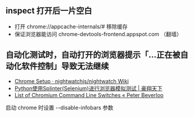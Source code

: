 ## inspect 打开后一片空白

- 打开 chrome://appcache-internals/# 移除缓存
- 保证浏览器能访问 chrome-devtools-frontend.appspot.com （翻墙）

## 自动化测试时，自动打开的浏览器提示「...正在被自动化软件控制」导致无法继续

- [Chrome Setup · nightwatchjs/nightwatch Wiki](https://github.com/nightwatchjs/nightwatch/wiki/Chrome-Setup)
- [Python使用Splinter(Selenium)进行浏览器模拟测试 | 豪翔天下](https://haofly.net/python-splinter-selenium/)
- [List of Chromium Command Line Switches « Peter Beverloo](http://peter.sh/experiments/chromium-command-line-switches/)

启动 chrome 时设置 --disable-infobars 参数
